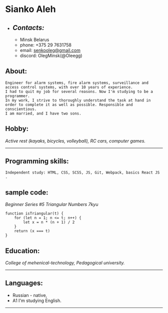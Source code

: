 # **Sianko Aleh**

- ## **_Contacts:_**
  - Minsk Belarus
  - phone: +375 29 7631758
  - email: senkooleg@gmail.com
  - discord: OlegMinsk(@Oleegg)

## **About:**

    Engineer for alarm systems, fire alarm systems, surveillance and access control systems, with over 10 years of experience.
    I had to quit my job for several reasons. Now I'm studying to be a programmer.
    In my work, I strive to thoroughly understand the task at hand in order to complete it as well as possible. Responsible and
    conscientious.
    I am married, and I have two sons.

## **Hobby:**

_Active rest (kayaks, bicycles, volleyball),
RC cars, computer games._

---

## **Programming skills:**

    Independent study: HTML, CSS, SCSS, JS, Git, Webpack, basics React JS .

## **sample code:**

_Beginner Series #5 Triangular Numbers 7kyu_

```
function isTriangular(t) {
    for (let n = 1; n <= t; n++) {
        let x = n * (n + 1) / 2
    }
    return (x === t)
}
```

## **Education:**

_College of mehenical-technology, Pedagogical university._

---

## **Languages:**

- Russian - native,
- A1 I'm studying English.

---
